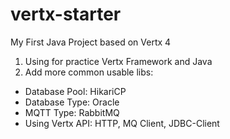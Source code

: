 # vertx-starter
My First Java Project based on Vertx 4
1. Using for practice Vertx Framework and Java
2. Add more common usable libs:
- Database Pool: HikariCP
- Database Type: Oracle
- MQTT Type: RabbitMQ
- Using Vertx API: HTTP, MQ Client, JDBC-Client
